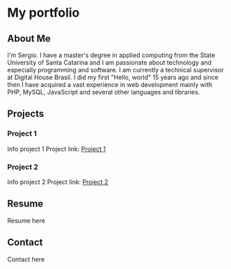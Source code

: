 # My portfolio

## About Me

I'm Sergio. I have a master's degree in applied computing from the State University of Santa Catarina and I am passionate about technology and especially programming and software. I am currently a technical supervisor at Digital House Brasil. I did my first "Hello, world" 15 years ago and since then I have acquired a vast experience in web development mainly with PHP, MySQL, JavaScript and several other languages and libraries.

## Projects

### Project 1

Info project 1
Project link: [Project 1](https://github.com/sergioHs/)

### Project 2

Info project 2
Project link: [Project 2](https://github.com/sergioHs/)

## Resume

Resume here 

## Contact

Contact here
